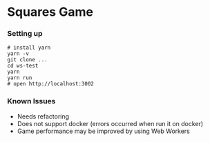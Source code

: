 # Squares Game

### Setting up

    # install yarn
    yarn -v
    git clone ...
    cd ws-test
    yarn
    yarn run
    # open http://localhost:3002
    
### Known Issues

* Needs refactoring
* Does not support docker (errors occurred when run it on docker) 
* Game performance may be improved by using Web Workers
